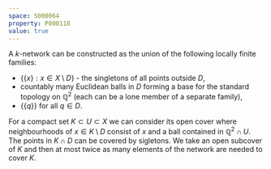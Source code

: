 ```yaml
---
space: S000064
property: P000118
value: true
---
```


A $k$-network can be constructed as the union of the following locally finite families:
- $\{ \{x\}:x\in X\setminus D\}$ - the singletons of all points outside $D$, 
- countably many Euclidean balls in $D$ forming a base for the standard topology on $\mathbb Q^2$ (each can be a lone member of a separate family),
- $\{\{q\}\}$ for all $q\in D$.

For a compact set $K\subset U\subset X$ we can consider its open cover where neighbourhoods of $x\in K\setminus D$ consist of $x$ and a ball contained in $\mathbb Q^2\cap U$. The points in $K\cap D$ can be covered by sigletons. We take an open subcover of $K$ and then at most twice as many elements of the network are needed to cover $K$.

